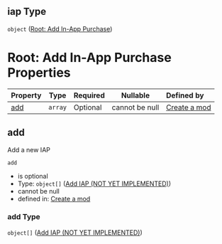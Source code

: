 ## iap Type

`object` ([Root: Add In-App Purchase](generic-properties-root-add-in-app-purchase.md))

# Root: Add In-App Purchase Properties

| Property    | Type    | Required | Nullable       | Defined by                                                                                                                  |
| :---------- | ------- | -------- | -------------- | :-------------------------------------------------------------------------------------------------------------------------- |
| [add](#add) | `array` | Optional | cannot be null | [Create a mod](generic-properties-root-add-in-app-purchase-properties-add-iap.md "mod.json#/properties/iap/properties/add") |

## add

Add a new IAP


`add`

-   is optional
-   Type: `object[]` ([Add IAP (NOT YET IMPLEMENTED)](generic-properties-root-add-in-app-purchase-properties-add-iap-add-iap-not-yet-implemented.md))
-   cannot be null
-   defined in: [Create a mod](generic-properties-root-add-in-app-purchase-properties-add-iap.md "mod.json#/properties/iap/properties/add")

### add Type

`object[]` ([Add IAP (NOT YET IMPLEMENTED)](generic-properties-root-add-in-app-purchase-properties-add-iap-add-iap-not-yet-implemented.md))
